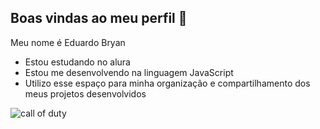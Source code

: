 ## Boas vindas ao meu perfil 🦧

Meu nome é Eduardo Bryan
- Estou estudando no alura
- Estou me desenvolvendo na linguagem JavaScript
- Utilizo esse espaço para minha organização e
 compartilhamento dos meus projetos desenvolvidos

![call of duty](https://i.gifer.com/2FzY.gif)

